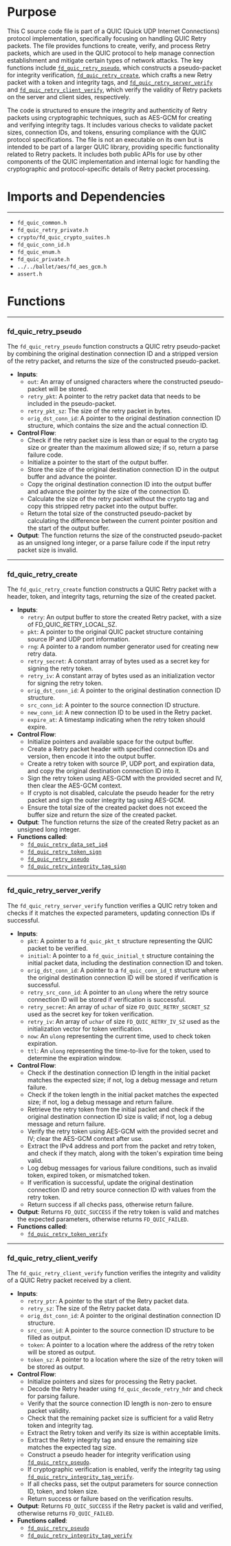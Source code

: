 # Purpose
This C source code file is part of a QUIC (Quick UDP Internet Connections) protocol implementation, specifically focusing on handling QUIC Retry packets. The file provides functions to create, verify, and process Retry packets, which are used in the QUIC protocol to help manage connection establishment and mitigate certain types of network attacks. The key functions include [`fd_quic_retry_pseudo`](#fd_quic_retry_pseudo), which constructs a pseudo-packet for integrity verification, [`fd_quic_retry_create`](#fd_quic_retry_create), which crafts a new Retry packet with a token and integrity tags, and [`fd_quic_retry_server_verify`](#fd_quic_retry_server_verify) and [`fd_quic_retry_client_verify`](#fd_quic_retry_client_verify), which verify the validity of Retry packets on the server and client sides, respectively.

The code is structured to ensure the integrity and authenticity of Retry packets using cryptographic techniques, such as AES-GCM for creating and verifying integrity tags. It includes various checks to validate packet sizes, connection IDs, and tokens, ensuring compliance with the QUIC protocol specifications. The file is not an executable on its own but is intended to be part of a larger QUIC library, providing specific functionality related to Retry packets. It includes both public APIs for use by other components of the QUIC implementation and internal logic for handling the cryptographic and protocol-specific details of Retry packet processing.
# Imports and Dependencies

---
- `fd_quic_common.h`
- `fd_quic_retry_private.h`
- `crypto/fd_quic_crypto_suites.h`
- `fd_quic_conn_id.h`
- `fd_quic_enum.h`
- `fd_quic_private.h`
- `../../ballet/aes/fd_aes_gcm.h`
- `assert.h`


# Functions

---
### fd\_quic\_retry\_pseudo<!-- {{#callable:fd_quic_retry_pseudo}} -->
The `fd_quic_retry_pseudo` function constructs a QUIC retry pseudo-packet by combining the original destination connection ID and a stripped version of the retry packet, and returns the size of the constructed pseudo-packet.
- **Inputs**:
    - `out`: An array of unsigned characters where the constructed pseudo-packet will be stored.
    - `retry_pkt`: A pointer to the retry packet data that needs to be included in the pseudo-packet.
    - `retry_pkt_sz`: The size of the retry packet in bytes.
    - `orig_dst_conn_id`: A pointer to the original destination connection ID structure, which contains the size and the actual connection ID.
- **Control Flow**:
    - Check if the retry packet size is less than or equal to the crypto tag size or greater than the maximum allowed size; if so, return a parse failure code.
    - Initialize a pointer to the start of the output buffer.
    - Store the size of the original destination connection ID in the output buffer and advance the pointer.
    - Copy the original destination connection ID into the output buffer and advance the pointer by the size of the connection ID.
    - Calculate the size of the retry packet without the crypto tag and copy this stripped retry packet into the output buffer.
    - Return the total size of the constructed pseudo-packet by calculating the difference between the current pointer position and the start of the output buffer.
- **Output**: The function returns the size of the constructed pseudo-packet as an unsigned long integer, or a parse failure code if the input retry packet size is invalid.


---
### fd\_quic\_retry\_create<!-- {{#callable:fd_quic_retry_create}} -->
The `fd_quic_retry_create` function constructs a QUIC Retry packet with a header, token, and integrity tags, returning the size of the created packet.
- **Inputs**:
    - `retry`: An output buffer to store the created Retry packet, with a size of FD_QUIC_RETRY_LOCAL_SZ.
    - `pkt`: A pointer to the original QUIC packet structure containing source IP and UDP port information.
    - `rng`: A pointer to a random number generator used for creating new retry data.
    - `retry_secret`: A constant array of bytes used as a secret key for signing the retry token.
    - `retry_iv`: A constant array of bytes used as an initialization vector for signing the retry token.
    - `orig_dst_conn_id`: A pointer to the original destination connection ID structure.
    - `src_conn_id`: A pointer to the source connection ID structure.
    - `new_conn_id`: A new connection ID to be used in the Retry packet.
    - `expire_at`: A timestamp indicating when the retry token should expire.
- **Control Flow**:
    - Initialize pointers and available space for the output buffer.
    - Create a Retry packet header with specified connection IDs and version, then encode it into the output buffer.
    - Create a retry token with source IP, UDP port, and expiration data, and copy the original destination connection ID into it.
    - Sign the retry token using AES-GCM with the provided secret and IV, then clear the AES-GCM context.
    - If crypto is not disabled, calculate the pseudo header for the retry packet and sign the outer integrity tag using AES-GCM.
    - Ensure the total size of the created packet does not exceed the buffer size and return the size of the created packet.
- **Output**: The function returns the size of the created Retry packet as an unsigned long integer.
- **Functions called**:
    - [`fd_quic_retry_data_set_ip4`](fd_quic_retry.h.driver.md#fd_quic_retry_data_set_ip4)
    - [`fd_quic_retry_token_sign`](fd_quic_retry.h.driver.md#fd_quic_retry_token_sign)
    - [`fd_quic_retry_pseudo`](#fd_quic_retry_pseudo)
    - [`fd_quic_retry_integrity_tag_sign`](fd_quic_retry.h.driver.md#fd_quic_retry_integrity_tag_sign)


---
### fd\_quic\_retry\_server\_verify<!-- {{#callable:fd_quic_retry_server_verify}} -->
The `fd_quic_retry_server_verify` function verifies a QUIC retry token and checks if it matches the expected parameters, updating connection IDs if successful.
- **Inputs**:
    - `pkt`: A pointer to a `fd_quic_pkt_t` structure representing the QUIC packet to be verified.
    - `initial`: A pointer to a `fd_quic_initial_t` structure containing the initial packet data, including the destination connection ID and token.
    - `orig_dst_conn_id`: A pointer to a `fd_quic_conn_id_t` structure where the original destination connection ID will be stored if verification is successful.
    - `retry_src_conn_id`: A pointer to an `ulong` where the retry source connection ID will be stored if verification is successful.
    - `retry_secret`: An array of `uchar` of size `FD_QUIC_RETRY_SECRET_SZ` used as the secret key for token verification.
    - `retry_iv`: An array of `uchar` of size `FD_QUIC_RETRY_IV_SZ` used as the initialization vector for token verification.
    - `now`: An `ulong` representing the current time, used to check token expiration.
    - `ttl`: An `ulong` representing the time-to-live for the token, used to determine the expiration window.
- **Control Flow**:
    - Check if the destination connection ID length in the initial packet matches the expected size; if not, log a debug message and return failure.
    - Check if the token length in the initial packet matches the expected size; if not, log a debug message and return failure.
    - Retrieve the retry token from the initial packet and check if the original destination connection ID size is valid; if not, log a debug message and return failure.
    - Verify the retry token using AES-GCM with the provided secret and IV; clear the AES-GCM context after use.
    - Extract the IPv4 address and port from the packet and retry token, and check if they match, along with the token's expiration time being valid.
    - Log debug messages for various failure conditions, such as invalid token, expired token, or mismatched token.
    - If verification is successful, update the original destination connection ID and retry source connection ID with values from the retry token.
    - Return success if all checks pass, otherwise return failure.
- **Output**: Returns `FD_QUIC_SUCCESS` if the retry token is valid and matches the expected parameters, otherwise returns `FD_QUIC_FAILED`.
- **Functions called**:
    - [`fd_quic_retry_token_verify`](fd_quic_retry.h.driver.md#fd_quic_retry_token_verify)


---
### fd\_quic\_retry\_client\_verify<!-- {{#callable:fd_quic_retry_client_verify}} -->
The `fd_quic_retry_client_verify` function verifies the integrity and validity of a QUIC Retry packet received by a client.
- **Inputs**:
    - `retry_ptr`: A pointer to the start of the Retry packet data.
    - `retry_sz`: The size of the Retry packet data.
    - `orig_dst_conn_id`: A pointer to the original destination connection ID structure.
    - `src_conn_id`: A pointer to the source connection ID structure to be filled as output.
    - `token`: A pointer to a location where the address of the retry token will be stored as output.
    - `token_sz`: A pointer to a location where the size of the retry token will be stored as output.
- **Control Flow**:
    - Initialize pointers and sizes for processing the Retry packet.
    - Decode the Retry header using `fd_quic_decode_retry_hdr` and check for parsing failure.
    - Verify that the source connection ID length is non-zero to ensure packet validity.
    - Check that the remaining packet size is sufficient for a valid Retry token and integrity tag.
    - Extract the Retry token and verify its size is within acceptable limits.
    - Extract the Retry integrity tag and ensure the remaining size matches the expected tag size.
    - Construct a pseudo header for integrity verification using [`fd_quic_retry_pseudo`](#fd_quic_retry_pseudo).
    - If cryptographic verification is enabled, verify the integrity tag using [`fd_quic_retry_integrity_tag_verify`](fd_quic_retry.h.driver.md#fd_quic_retry_integrity_tag_verify).
    - If all checks pass, set the output parameters for source connection ID, token, and token size.
    - Return success or failure based on the verification results.
- **Output**: Returns `FD_QUIC_SUCCESS` if the Retry packet is valid and verified, otherwise returns `FD_QUIC_FAILED`.
- **Functions called**:
    - [`fd_quic_retry_pseudo`](#fd_quic_retry_pseudo)
    - [`fd_quic_retry_integrity_tag_verify`](fd_quic_retry.h.driver.md#fd_quic_retry_integrity_tag_verify)



